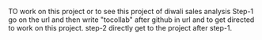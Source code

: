 TO work on this project or to see this project of diwali sales analysis
Step-1 go on  the url and then write "tocollab" after github in url and to get directed to work on this project.
step-2 directly get to the project after step-1.
